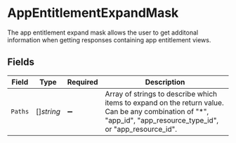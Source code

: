# AppEntitlementExpandMask

 The app entitlement expand mask allows the user to get additonal information when getting responses containing app entitlement views.



## Fields

| Field                                                                                                                                                            | Type                                                                                                                                                             | Required                                                                                                                                                         | Description                                                                                                                                                      |
| ---------------------------------------------------------------------------------------------------------------------------------------------------------------- | ---------------------------------------------------------------------------------------------------------------------------------------------------------------- | ---------------------------------------------------------------------------------------------------------------------------------------------------------------- | ---------------------------------------------------------------------------------------------------------------------------------------------------------------- |
| `Paths`                                                                                                                                                          | []*string*                                                                                                                                                       | :heavy_minus_sign:                                                                                                                                               |  Array of strings to describe which items to expand on the return value. Can be any combination of "*", "app_id", "app_resource_type_id", or "app_resource_id".<br/> |